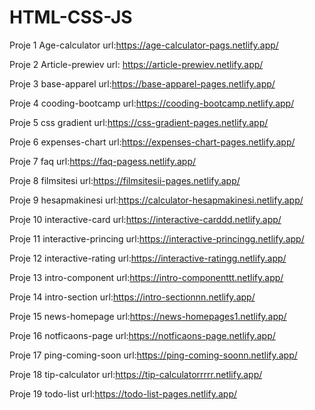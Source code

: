 # HTML-CSS-JS

Proje 1 Age-calculator url:https://age-calculator-pags.netlify.app/

Proje 2 Article-prewiev url: https://article-prewiev.netlify.app/

Proje 3 base-apparel url:https://base-apparel-pages.netlify.app/

Proje 4 cooding-bootcamp url:https://cooding-bootcamp.netlify.app/

Proje 5 css gradient url:https://css-gradient-pages.netlify.app/

Proje 6 expenses-chart url:https://expenses-chart-pages.netlify.app/

Proje 7 faq url:https://faq-pagess.netlify.app/

Proje 8 filmsitesi url:https://filmsitesii-pages.netlify.app/

Proje 9 hesapmakinesi url:https://calculator-hesapmakinesi.netlify.app/

Proje 10 interactive-card url:https://interactive-carddd.netlify.app/

Proje 11 interactive-princing url:https://interactive-princingg.netlify.app/

Proje 12 interactive-rating url:https://interactive-ratingg.netlify.app/

Proje 13 intro-component url:https://intro-componenttt.netlify.app/

Proje 14 intro-section url:https://intro-sectionnn.netlify.app/

Proje 15 news-homepage url:https://news-homepages1.netlify.app/

Proje 16 notficaons-page url:https://notficaons-page.netlify.app/

Proje 17 ping-coming-soon url:https://ping-coming-soonn.netlify.app/

Proje 18 tip-calculator url:https://tip-calculatorrrrr.netlify.app/

Proje 19 todo-list url:https://todo-list-pages.netlify.app/
